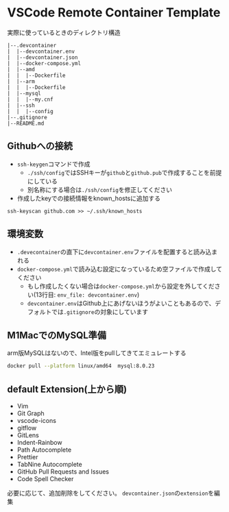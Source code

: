 # VSCode Remote Container Template

実際に使っているときのディレクトリ構造

```
|--.devcontainer
|  |--devcontainer.env
|  |--devcontainer.json
|  |--docker-compose.yml
|  |--amd
|  |  |--Dockerfile
|  |--arm
|  |  |--Dockerfile
|  |--mysql
|  |  |--my.cnf
|  |--ssh
|  |  |--config
|--.gitignore
|--README.md
```

## Githubへの接続

- `ssh-keygen`コマンドで作成
  - `./ssh/config`ではSSHキーが`github`と`github.pub`で作成することを前提にしている
  - 別名称にする場合は`./ssh/config`を修正してください
- 作成したkeyでの接続情報をknown_hostsに追加する

```
ssh-keyscan github.com >> ~/.ssh/known_hosts
```

## 環境変数

- `.devecontainer`の直下に`devcontainer.env`ファイルを配置すると読み込まれる
- `docker-compose.yml`で読み込む設定になっているため空ファイルで作成してください
  - もし作成したくない場合は`docker-compose.yml`から設定を外してください(13行目: `env_file: devcontainer.env`)
  - `devcontainer.env`はGithub上にあげないほうがよいこともあるので、デフォルトでは`.gitignore`の対象にしています

## M1MacでのMySQL準備

arm版MySQLはないので、Intel版をpullしてきてエミュレートする

```bash
docker pull --platform linux/amd64  mysql:8.0.23
```

## default Extension(上から順)

- Vim
- Git Graph
- vscode-icons
- gitflow
- GitLens
- Indent-Rainbow
- Path Autocomplete
- Prettier
- TabNine Autocomplete
- GitHub Pull Requests and Issues
- Code Spell Checker

必要に応じて、追加削除をしてください。
`devcontainer.json`の`extension`を編集
